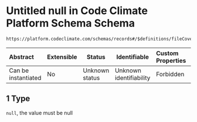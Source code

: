 # Untitled null in Code Climate Platform Schema Schema

```txt
https://platform.codeclimate.com/schemas/records#/$definitions/fileCoverage/properties/attributes/properties/lineHits/items/$oneOf/1
```




| Abstract            | Extensible | Status         | Identifiable            | Custom Properties | Additional Properties | Access Restrictions | Defined In                                            |
| :------------------ | ---------- | -------------- | ----------------------- | :---------------- | --------------------- | ------------------- | ----------------------------------------------------- |
| Can be instantiated | No         | Unknown status | Unknown identifiability | Forbidden         | Allowed               | none                | [records.json\*](records.json "open original schema") |

## 1 Type

`null`, the value must be null
